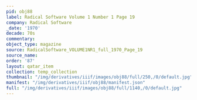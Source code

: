 ```yaml
---
pid: obj88
label: Radical Software Volume 1 Number 1 Page 19
company: Radical Software
_date: '1970'
decade: 70s
commentary: 
object_type: magazine
source: RadicalSoftware_VOLUME1NR1_full_1970_Page_19
source_name: 
order: '87'
layout: qatar_item
collection: temp_collection
thumbnail: "/img/derivatives/iiif/images/obj88/full/250,/0/default.jpg"
manifest: "/img/derivatives/iiif/obj88/manifest.json"
full: "/img/derivatives/iiif/images/obj88/full/1140,/0/default.jpg"
---
```


